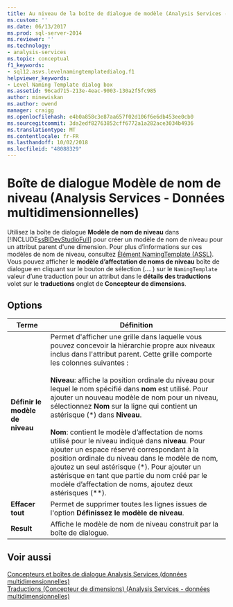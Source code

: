 ```yaml
---
title: Au niveau de la boîte de dialogue de modèle (Analysis Services - données multidimensionnelles) nom | Microsoft Docs
ms.custom: ''
ms.date: 06/13/2017
ms.prod: sql-server-2014
ms.reviewer: ''
ms.technology:
- analysis-services
ms.topic: conceptual
f1_keywords:
- sql12.asvs.levelnamingtemplatedialog.f1
helpviewer_keywords:
- Level Naming Template dialog box
ms.assetid: 96cad715-213e-4eac-9003-130a2f5fc985
author: minewiskan
ms.author: owend
manager: craigg
ms.openlocfilehash: e4b0a858c3e87aa657f02d106f6e6db453ee0cb0
ms.sourcegitcommit: 3da2edf82763852cff6772a1a282ace3034b4936
ms.translationtype: MT
ms.contentlocale: fr-FR
ms.lasthandoff: 10/02/2018
ms.locfileid: "48088329"
---
```

# <a name="level-naming-template-dialog-box-analysis-services---multidimensional-data"></a>Boîte de dialogue Modèle de nom de niveau (Analysis Services - Données multidimensionnelles)
  Utilisez la boîte de dialogue **Modèle de nom de niveau** dans [!INCLUDE[ssBIDevStudioFull](../includes/ssbidevstudiofull-md.md)] pour créer un modèle de nom de niveau pour un attribut parent d'une dimension. Pour plus d’informations sur ces modèles de nom de niveau, consultez [Élément NamingTemplate &#40;ASSL&#41;](scripting/properties/namingtemplate-element-assl.md). Vous pouvez afficher le **modèle d’affectation de noms de niveau** boîte de dialogue en cliquant sur le bouton de sélection (**...** ) sur le `NamingTemplate` valeur d’une traduction pour un attribut dans le **détails des traductions** volet sur le **traductions** onglet de **Concepteur de dimensions**.  
  
## <a name="options"></a>Options  
  
|Terme|Définition|  
|----------|----------------|  
|**Définir le modèle de niveau**|Permet d'afficher une grille dans laquelle vous pouvez concevoir la hiérarchie propre aux niveaux inclus dans l'attribut parent. Cette grille comporte les colonnes suivantes :<br /><br /> **Niveau**: affiche la position ordinale du niveau pour lequel le nom spécifié dans **nom** est utilisé. Pour ajouter un nouveau modèle de nom pour un niveau, sélectionnez **Nom** sur la ligne qui contient un astérisque (\*) dans **Niveau**.<br /><br /> **Nom**: contient le modèle d’affectation de noms utilisé pour le niveau indiqué dans **niveau**. Pour ajouter un espace réservé correspondant à la position ordinale du niveau dans le modèle de nom, ajoutez un seul astérisque (*). Pour ajouter un astérisque en tant que partie du nom créé par le modèle d’affectation de noms, ajoutez deux astérisques (\*\*).|  
|**Effacer tout**|Permet de supprimer toutes les lignes issues de l'option **Définissez le modèle de niveau**.|  
|**Result**|Affiche le modèle de nom de niveau construit par la boîte de dialogue.|  
  
## <a name="see-also"></a>Voir aussi  
 [Concepteurs et boîtes de dialogue Analysis Services &#40;données multidimensionnelles&#41;](analysis-services-designers-and-dialog-boxes-multidimensional-data.md)   
 [Traductions &#40;Concepteur de dimensions&#41; &#40;Analysis Services - données multidimensionnelles&#41;](translations-dimension-designer-analysis-services-multidimensional-data.md)  
  
  
